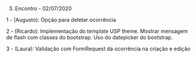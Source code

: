 3. Encontro - 02/07/2020

1 - (Augusto): Opção para deletar ocorrência

2 - (Ricardo): Implementação do template USP theme. Mostrar mensagem de flash com classes do bootstrap. Uso do datepicker do bootstrap.

3 - (Laura): Validação com FormRequest da ocorrência na criação e edição